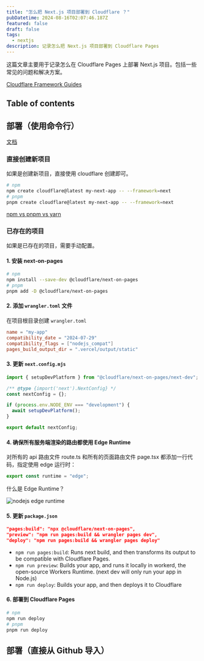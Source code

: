 ```yaml
---
title: "怎么把 Next.js 项目部署到 Cloudflare ？"
pubDatetime: 2024-08-16T02:07:46.187Z
featured: false
draft: false
tags:
  - nextjs
description: 记录怎么把 Next.js 项目部署到 Cloudflare Pages
---
```


这篇文章主要用于记录怎么在 Cloudflare Pages 上部署 Next.js 项目。包括一些常见的问题和解决方案。

[Cloudflare Framework Guides](https://developers.cloudflare.com/pages/framework-guides/nextjs/ssr/)

## Table of contents

## 部署（使用命令行）

[文档](https://developers.cloudflare.com/pages/framework-guides/nextjs/ssr/get-started/)

### 直接创建新项目

如果是创建新项目，直接使用 cloudflare 创建即可。

```bash
# npm
npm create cloudflare@latest my-next-app -- --framework=next
# pnpm
pnpm create cloudflare@latest my-next-app -- --framework=next
```
[npm vs pnpm vs yarn](/npm-pnpm-yarn-diferences-and-commands)

### 已存在的项目

如果是已存在的项目，需要手动配置。

#### 1. 安装 next-on-pages

```bash
# npm
npm install --save-dev @cloudflare/next-on-pages
# pnpm
pnpm add -D @cloudflare/next-on-pages
```

#### 2. 添加 `wrangler.toml` 文件

在项目根目录创建 `wrangler.toml`

```toml
name = "my-app"
compatibility_date = "2024-07-29"
compatibility_flags = ["nodejs_compat"]
pages_build_output_dir = ".vercel/output/static"
```

#### 3. 更新 `next.config.mjs`

```js
import { setupDevPlatform } from "@cloudflare/next-on-pages/next-dev";

/** @type {import('next').NextConfig} */
const nextConfig = {};

if (process.env.NODE_ENV === "development") {
  await setupDevPlatform();
}

export default nextConfig;
```

#### 4. 确保所有服务端渲染的路由都使用 Edge Runtime

对所有的 api 路由文件 route.ts 和所有的页面路由文件 page.tsx 都添加一行代码，指定使用 edge 运行时：

```js
export const runtime = "edge";
```

什么是 Edge Runtime？

![nodejs edge runtime](@assets/images/nodejs-edge-runtime.jpg)

#### 5. 更新 `package.json`

```json
"pages:build": "npx @cloudflare/next-on-pages",
"preview": "npm run pages:build && wrangler pages dev",
"deploy": "npm run pages:build && wrangler pages deploy"
```

* `npm run pages:build`: Runs next build, and then transforms its output to be compatible with Cloudflare Pages.
* `npm run preview`: Builds your app, and runs it locally in workerd, the open-source Workers Runtime. (next dev will only run your app in Node.js)
* `npm run deploy`: Builds your app, and then deploys it to Cloudflare

#### 6. 部署到 Cloudflare Pages

```bash
# npm
npm run deploy
# pnpm
pnpm run deploy
```
## 部署（直接从 Github 导入）
